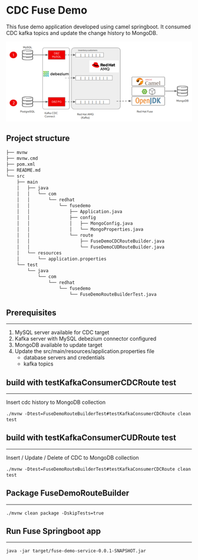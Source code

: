 # CDC Fuse Demo

This fuse demo application developed using camel springboot.  It consumed CDC kafka topics and update the change history to MongoDB.

![Screenshot of cdc flow.](./images/cdc_amq_fuse_demo.png)


## Project structure
```
├── mvnw
├── mvnw.cmd
├── pom.xml
├── README.md
└── src
    ├── main
    │   ├── java
    │   │   └── com
    │   │       └── redhat
    │   │           └── fusedemo
    │   │               ├── Application.java
    │   │               ├── config
    │   │               │   ├── MongoConfig.java
    │   │               │   └── MongoProperties.java
    │   │               └── route
    │   │                   ├── FuseDemoCDCRouteBuilder.java
    │   │                   └── FuseDemoCUDRouteBuilder.java
    │   └── resources
    │       └── application.properties
    └── test
        └── java
            └── com
                └── redhat
                    └── fusedemo
                        └── FuseDemoRouteBuilderTest.java
```

## Prerequisites
------------------------------------------------
1) MySQL server available for CDC target
2) Kafka server with MySQL debezium connector configured
3) MongoDB available to update target
4) Update the src/main/resources/application.properties file
   - database servers and credentials
   - kafka topics

## build with testKafkaConsumerCDCRoute test
------------------------------------------------
Insert cdc history to MongoDB collection
```
./mvnw -Dtest=FuseDemoRouteBuilderTest#testKafkaConsumerCDCRoute clean test
```


## build with testKafkaConsumerCUDRoute test
------------------------------------------------
Insert / Update / Delete of CDC to MongoDB collection
```
./mvnw -Dtest=FuseDemoRouteBuilderTest#testKafkaConsumerCDCRoute clean test
```

## Package FuseDemoRouteBuilder
------------------------------------------------
```
./mvnw clean package -DskipTests=true
```

## Run Fuse Springboot app
------------------------------------------------
```
java -jar target/fuse-demo-service-0.0.1-SNAPSHOT.jar
```
